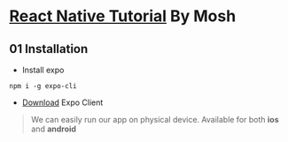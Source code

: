 # [React Native Tutorial](https://www.youtube.com/watch?v=0-S5a0eXPoc) By Mosh

## 01 Installation
 - Install expo
 ```shell
 npm i -g expo-cli
 ```
 - [Download](https://apps.apple.com/us/app/expo-client/id982107779) Expo Client
 > We can easily run our app on physical device. Available for both __ios__ and __android__

